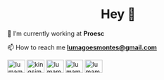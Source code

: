<h1 align="center">Hey 👋</h1>

🔭 I’m currently working at **Proesc**

📫 How to reach me **lumagoesmontes@gmail.com**

<p align="left">
<a href="https://dev.to/lumamontes" target="blank"><img align="center" src="https://raw.githubusercontent.com/rahuldkjain/github-profile-readme-generator/master/src/images/icons/Social/devto.svg" alt="lumamontes" height="30" width="40" /></a>
<a href="https://twitter.com/kingsimbi" target="blank"><img align="center" src="https://raw.githubusercontent.com/rahuldkjain/github-profile-readme-generator/master/src/images/icons/Social/twitter.svg" alt="kingsimbi" height="30" width="40" /></a>
<a href="https://linkedin.com/in/lumamontes" target="blank"><img align="center" src="https://raw.githubusercontent.com/rahuldkjain/github-profile-readme-generator/master/src/images/icons/Social/linked-in-alt.svg" alt="lumamontes" height="30" width="40" /></a>
<a href="https://instagram.com/lumamontes" target="blank"><img align="center" src="https://raw.githubusercontent.com/rahuldkjain/github-profile-readme-generator/master/src/images/icons/Social/instagram.svg" alt="lumamontes" height="30" width="40" /></a>
<a href="https://www.hackerrank.com/lumagoesmontes" target="blank"><img align="center" src="https://raw.githubusercontent.com/rahuldkjain/github-profile-readme-generator/master/src/images/icons/Social/hackerrank.svg" alt="lumamontes" height="30" width="40" /></a>
</p>
